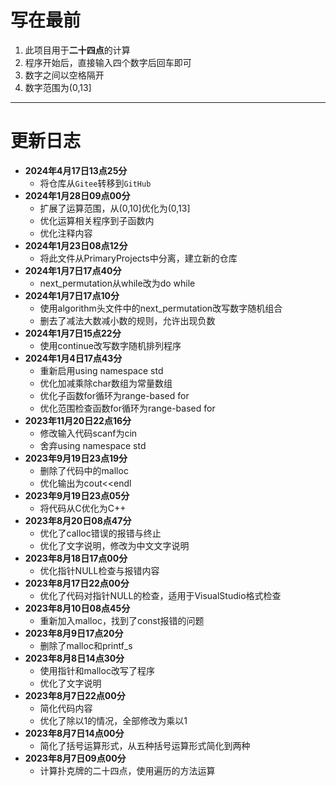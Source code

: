 # 写在最前

1. 此项目用于**二十四点**的计算
2. 程序开始后，直接输入四个数字后回车即可
3. 数字之间以空格隔开
4. 数字范围为(0,13]

---

# 更新日志

- **2024年4月17日13点25分**
    - 将仓库从```Gitee```转移到```GitHub```
- **2024年1月28日09点00分**
    - 扩展了运算范围，从(0,10]优化为(0,13]
    - 优化运算相关程序到子函数内
    - 优化注释内容
- **2024年1月23日08点12分**
    - 将此文件从PrimaryProjects中分离，建立新的仓库
- **2024年1月7日17点40分**
    - next_permutation从while改为do while
- **2024年1月7日17点10分**
    - 使用algorithm头文件中的next_permutation改写数字随机组合
    - 删去了减法大数减小数的规则，允许出现负数
- **2024年1月7日15点22分**
    - 使用continue改写数字随机排列程序
- **2024年1月4日17点43分**
    - 重新启用using namespace std
    - 优化加减乘除char数组为常量数组
    - 优化子函数for循环为range-based for
    - 优化范围检查函数for循环为range-based for
- **2023年11月20日22点16分**
    - 修改输入代码scanf为cin
    - 舍弃using namespace std
- **2023年9月19日23点19分**
    - 删除了代码中的malloc
    - 优化输出为cout<<endl
- **2023年9月19日23点05分**
    - 将代码从C优化为C++
- **2023年8月20日08点47分**
    - 优化了calloc错误的报错与终止
    - 优化了文字说明，修改为中文文字说明
- **2023年8月18日17点00分**
    - 优化指针NULL检查与报错内容
- **2023年8月17日22点00分**
    - 优化了代码对指针NULL的检查，适用于VisualStudio格式检查
- **2023年8月10日08点45分**
    - 重新加入malloc，找到了const报错的问题
- **2023年8月9日17点20分**
    - 删除了malloc和printf_s
- **2023年8月8日14点30分**
    - 使用指针和malloc改写了程序
    - 优化了文字说明
- **2023年8月7日22点00分**
    - 简化代码内容
    - 优化了除以1的情况，全部修改为乘以1
- **2023年8月7日14点00分**
    - 简化了括号运算形式，从五种括号运算形式简化到两种
- **2023年8月7日09点00分**
    - 计算扑克牌的二十四点，使用遍历的方法运算
